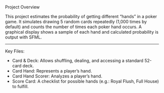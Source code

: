Project Overview

This project estimates the probability of getting different “hands” in a poker game. It simulates drawing 5 random cards repeatedly (1,000 times by default) and counts the number of times each poker hand occurs. A graphical display shows a sample of each hand and calculated probability is output with SFML.

---

Key Files:
-	Card & Deck: Allows shuffling, dealing, and accessing a standard 52-card deck.
-	Card Hand: Represents a player’s hand.
-	Card Hand Scorer: Analyzes a player’s hand.
-	Score Card: A checklist for possible hands (e.g.: Royal Flush, Full House) to fulfill.
